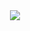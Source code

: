 <!--<div align=center><h1>COMPUTER LAUNDRY 🖥️👕</h1></div>-->  

<div align=center>
  <!--컴퓨터 세탁소-->
  <img src="https://user-images.githubusercontent.com/109324463/206808467-c3bfea68-6cdd-493f-8fe8-794b998fcebc.jpg">
  <!--![cl22](https://user-images.githubusercontent.com/109324463/206808467-c3bfea68-6cdd-493f-8fe8-794b998fcebc.jpg)-->

  <!--![Anurag's GitHub stats](https://github-readme-stats.vercel.app/api?username=juggorr&show_icons=true&theme=radical)
  [![Solved.ac프로필](http://mazassumnida.wtf/api/generate_badge?boj=juggorr)](https://solved.ac/juggorr)-->
</div>

<!--<div align=center><h2>STACKS 💵</h2></div>-->
<!--
<div align=center>
  <img src="https://img.shields.io/badge/python-3776AB?&logo=Python&logoColor=white">
  <img src="https://img.shields.io/badge/django-092E20?&logo=Django&logoColor=white">
  <br>
  
  <img src="https://img.shields.io/badge/html5-E34F26?&logo=html5&logoColor=white">
  <img src="https://img.shields.io/badge/css-1572B6?&logo=css3&logoColor=white"> 
  <img src="https://img.shields.io/badge/javascript-F7DF1E?&logo=JavaScript&logoColor=black">
  <img src="https://img.shields.io/badge/node.js-339933?&logo=Node.js&logoColor=white">
  <img src="https://img.shields.io/badge/vue.js-4FC08D?&logo=vue.js&logoColor=white">
</div>
-->
    
<!--
**juggorr/juggorr** is a ✨ _special_ ✨ repository because its `README.md` (this file) appears on your GitHub profile.

Here are some ideas to get you started:

- 🔭 I’m currently working on ...
- 🌱 I’m currently learning ...
- 👯 I’m looking to collaborate on ...
- 🤔 I’m looking for help with ...
- 💬 Ask me about ...
- 📫 How to reach me: ...
- 😄 Pronouns: ...
- ⚡ Fun fact: ...
-->
